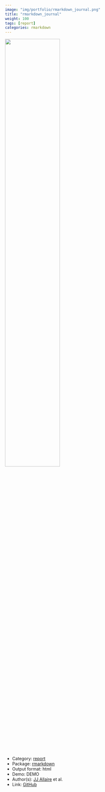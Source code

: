 ```yaml
---
image: "img/portfolio/rmarkdown_journal.png"
title: "rmarkdown_journal"
weight: 100
tags: [report]
categories: rmarkdown
---
```




<!--more-->

<p><a href="../../img/portfolio/rmarkdown_journal.png"><img class = "jf-image-shadow" src="../../img/portfolio/rmarkdown_journal.png", width="60%"></a></p>

- Category: [report](../../tags/report)
- Package: [rmarkdown](rmarkdown)
- Output format: html
- Demo: DEMO
- Author(s): [JJ Allaire](https://github.com/jjallaire) et al.
- Link: [GitHub](https://github.com/rstudio/rmarkdown)


